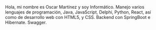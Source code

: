 Hola, mi nombre es Oscar Martínez y soy Informático. Manejo varios lenguajes de programación, Java, JavaScript, Delphi, Python, React, así como de desarrollo web con HTML5, y CSS. Backend con SpringBoot e Hibernate. Swagger.
